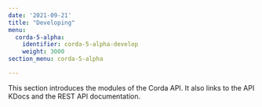 ```yaml
---
date: '2021-09-21'
title: "Developing"
menu:
  corda-5-alpha:
    identifier: corda-5-alpha-develop
    weight: 3000
section_menu: corda-5-alpha

---
```

This section introduces the modules of the Corda API. It also links to the API KDocs and the REST API documentation.
<!--Tutorials for more advanced development beyond that described in the [Getting Started](../getting-started/get-started.html) sections will follow in future releases.-->
